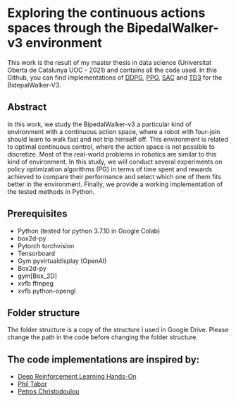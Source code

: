 # Exploring the continuous actions spaces through the BipedalWalker-v3 environment

This work is the result of my master thesis in data science  (Universitat Oberta de Catalunya UOC - 2021)  and contains all the code used. In this Github, you can find implementations of [DDPG](https://arxiv.org/pdf/1509.02971.pdf), [PPO](https://arxiv.org/pdf/1707.06347.pdf), [SAC](https://arxiv.org/abs/1801.01290) and [TD3](https://arxiv.org/abs/1802.09477) for the BidepalWalker-V3. 

## Abstract

In this work, we study the BipedalWalker-v3 a particular kind of environment with a continuous
action space, where a robot with four-join should learn to walk fast and not trip himself off. This
environment is related to optimal continuous control, where the action space is not possible to
discretize. Most of the real-world problems in robotics are similar to this kind of environment.
In this study, we will conduct several experiments on policy optimization algorithms (PG) in
terms of time spent and rewards achieved to compare their performance and select which one
of them fits better in the environment. Finally, we provide a working implementation of the
tested methods in Python.



## Prerequisites
- Python (tested for python 3.7.10 in Google Colab)
- box2d-py
- Pytorch torchvision
- Tensorboard
- Gym pyvirtualdisplay (OpenAI)
- Box2d-py
- gym[Box_2D]
- xvfb ffmpeg
- xvfb python-opengl

## Folder structure

The folder structure is a copy of the structure I used in Google Drive. Please change the path in the code before changing the folder structure.


## The code implementations are inspired by:
- [Deep Reinforcement Learning Hands-On](https://github.com/PacktPublishing/Deep-Reinforcement-Learning-Hands-On-Second-Edition)
- [Phil Tabor](https://github.com/philtabor)
- [Petros Christodoulou](https://github.com/p-christ)
